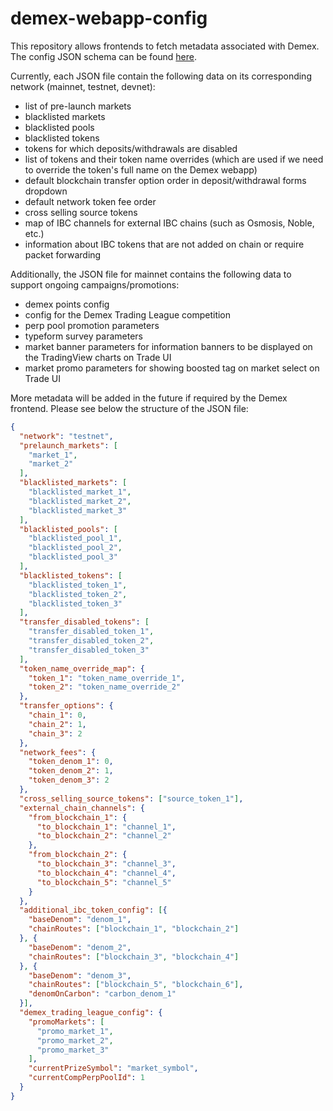 # demex-webapp-config

This repository allows frontends to fetch metadata associated with Demex.
The config JSON schema can be found [here](/config.schema.json).

Currently, each JSON file contain the following data on its corresponding network (mainnet, testnet, devnet):
- list of pre-launch markets
- blacklisted markets
- blacklisted pools
- blacklisted tokens
- tokens for which deposits/withdrawals are disabled
- list of tokens and their token name overrides (which are used if we need to override the token's full name on the Demex webapp)
- default blockchain transfer option order in deposit/withdrawal forms dropdown
- default network token fee order
- cross selling source tokens
- map of IBC channels for external IBC chains (such as Osmosis, Noble, etc.)
- information about IBC tokens that are not added on chain or require packet forwarding

Additionally, the JSON file for mainnet contains the following data to support ongoing campaigns/promotions:
- demex points config
- config for the Demex Trading League competition
- perp pool promotion parameters
- typeform survey parameters
- market banner parameters for information banners to be displayed on the TradingView charts on Trade UI
- market promo parameters for showing boosted tag on market select on Trade UI

More metadata will be added in the future if required by the Demex frontend. Please see below the structure of the JSON file:

```json
{
  "network": "testnet",
  "prelaunch_markets": [
    "market_1",
    "market_2"
  ],
  "blacklisted_markets": [
    "blacklisted_market_1",
    "blacklisted_market_2",
    "blacklisted_market_3"
  ],
  "blacklisted_pools": [
    "blacklisted_pool_1",
    "blacklisted_pool_2",
    "blacklisted_pool_3"
  ],
  "blacklisted_tokens": [
    "blacklisted_token_1",
    "blacklisted_token_2",
    "blacklisted_token_3"
  ],
  "transfer_disabled_tokens": [
    "transfer_disabled_token_1",
    "transfer_disabled_token_2",
    "transfer_disabled_token_3"
  ],
  "token_name_override_map": {
    "token_1": "token_name_override_1",
    "token_2": "token_name_override_2"
  },
  "transfer_options": {
    "chain_1": 0,
    "chain_2": 1,
    "chain_3": 2
  },
  "network_fees": {
    "token_denom_1": 0,
    "token_denom_2": 1,
    "token_denom_3": 2
  },
  "cross_selling_source_tokens": ["source_token_1"],
  "external_chain_channels": {
    "from_blockchain_1": {
      "to_blockchain_1": "channel_1",
      "to_blockchain_2": "channel_2"
    },
    "from_blockchain_2": {
      "to_blockchain_3": "channel_3",
      "to_blockchain_4": "channel_4",
      "to_blockchain_5": "channel_5"
    }
  },
  "additional_ibc_token_config": [{
    "baseDenom": "denom_1",
    "chainRoutes": ["blockchain_1", "blockchain_2"]
  }, {
    "baseDenom": "denom_2",
    "chainRoutes": ["blockchain_3", "blockchain_4"]
  }, {
    "baseDenom": "denom_3",
    "chainRoutes": ["blockchain_5", "blockchain_6"],
    "denomOnCarbon": "carbon_denom_1"
  }], 
  "demex_trading_league_config": {
    "promoMarkets": [
      "promo_market_1",
      "promo_market_2",
      "promo_market_3"
    ],
    "currentPrizeSymbol": "market_symbol",
    "currentCompPerpPoolId": 1
  }
}
```

